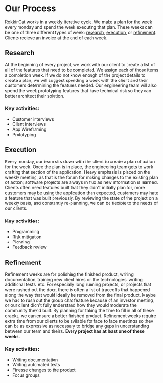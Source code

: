 # Our Process

RokkinCat works in a weekly iterative cycle. We make a plan for the week every
monday and spend the week executing that plan. These weeks can be one of three
different types of week: [research](#research), [execution](#execution), or
[refinement](#refinement). Clients recieve an invoice at the end of each week.

## Research 

At the beginning of every project, we work with our client to
create a list of all of the features that need to be completed. We assign each
of those items a completion week. If we do not know enough of the project
details to create a plan, we will suggest spending a week with the client and
their customers determining the features needed.  Our engineering team will
also spend the week prototyping features that have technical risk so they can
better architect their solution.

### Key activities:
* Customer interviews
* Client interviews
* App Wireframing
* Prototyping


## Execution 

Every monday, our team sits down with the client to create a plan
of action for the week. Once the plan is in place, the engineering team gets to
work crafting that section of the application. Heavy emphasis is placed on the
weekly meeting, as that is the forum for making changes to the existing plan of
action; software projects are always in flux as new information is learned.
Clients often need features built that they didn't initially plan for, more
customers may be using the application than expected, customers may hate a
feature that was built previously.  By reviewing the state of the project on a
weekly basis, and constantly re-planning, we can be flexible to the needs of
our clients.

### Key activities:
* Programming
* Risk mitigation
* Planning
* Feedback review

## Refinement 

Refinement weeks are for polishing the finished product, writing
documentation, training new client hires on the technologies, writing
additional tests, etc.  For especially long running projects, or projects that
were rushed out the door, there is often a list of tradeoffs that happened
along the way that would ideally be removed from the final product. Maybe we
had to rush out the group chat feature because of an investor meeting, or our
client didn't fully understand how they would moderate the community they'd
built. By planning for taking the time to fill in all of these cracks, we can
ensure a better finished product. Refinement weeks require extra time from our
clients to be avilable for face to face meetings so they can be as expressive
as necessary to bridge any gaps in understanding between our team and theirs.
**Every project has at least one of these weeks.**

### Key activities:
* Writing documentation 
* Writing automated tests
* Finesse changes to the product
* Focus groups
